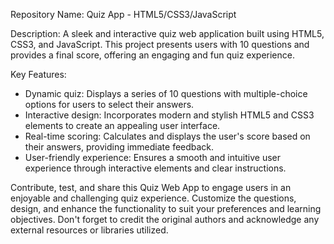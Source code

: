 Repository Name: Quiz App - HTML5/CSS3/JavaScript

Description: A sleek and interactive quiz web application built using HTML5, CSS3, and JavaScript. This project presents users with 10 questions and provides a final score, offering an engaging and fun quiz experience.

Key Features:
- Dynamic quiz: Displays a series of 10 questions with multiple-choice options for users to select their answers.
- Interactive design: Incorporates modern and stylish HTML5 and CSS3 elements to create an appealing user interface.
- Real-time scoring: Calculates and displays the user's score based on their answers, providing immediate feedback.
- User-friendly experience: Ensures a smooth and intuitive user experience through interactive elements and clear instructions.

Contribute, test, and share this Quiz Web App to engage users in an enjoyable and challenging quiz experience. Customize the questions, design, and enhance the functionality to suit your preferences and learning objectives. Don't forget to credit the original authors and acknowledge any external resources or libraries utilized.
